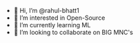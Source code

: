 - 👋 Hi, I’m @rahul-bhatt1
- 👀 I’m interested in Open-Source
- 🌱 I’m currently learning ML
- 💞️ I’m looking to collaborate on BIG MNC's

<!---
rahul-bhatt1/rahul-bhatt1 is a ✨ special ✨ repository because its `README.md` (this file) appears on your GitHub profile.
You can click the Preview link to take a look at your changes.
--->
